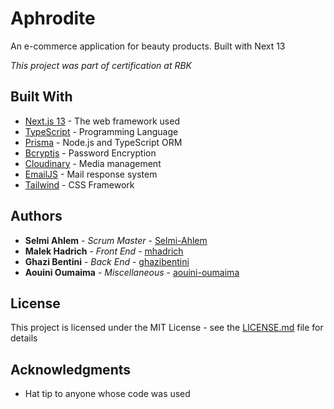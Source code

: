 # Aphrodite

An e-commerce application for beauty products. Built with Next 13

*This project was part of certification at RBK*

## Built With

* [Next.js 13](https://nextjs.org/blog/next-13) - The web framework used
* [TypeScript](https://www.typescriptlang.org/) - Programming Language
* [Prisma](https://www.prisma.io/) - Node.js and TypeScript ORM
* [Bcryptjs](https://www.npmjs.com/package/bcryptjs) - Password Encryption
* [Cloudinary](https://cloudinary.com/) - Media management
* [EmailJS](https://www.emailjs.com/) - Mail response system
* [Tailwind](https://tailwindcss.com/) - CSS Framework

## Authors

* **Selmi Ahlem** - *Scrum Master* - [Selmi-Ahlem](https://github.com/Selmi-Ahlem)
* **Malek Hadrich** - *Front End* - [mhadrich](https://github.com/mhadrich)
* **Ghazi Bentini** - *Back End* - [ghazibentini](https://github.com/ghazibentini)
* **Aouini Oumaima** - *Miscellaneous* - [aouini-oumaima](https://github.com/aouini-oumaima)

## License

This project is licensed under the MIT License - see the [LICENSE.md](LICENSE.md) file for details

## Acknowledgments

* Hat tip to anyone whose code was used

